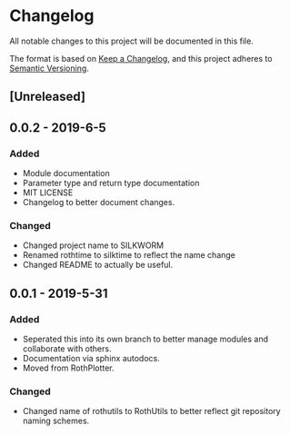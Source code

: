 # Changelog

All notable changes to this project will be documented in this file.

The format is based on [Keep a Changelog](https://keepachangelog.com/en/1.0.0/),
and this project adheres to [Semantic Versioning](https://semver.org/spec/v2.0.0.html).

## [Unreleased]

## 0.0.2 - 2019-6-5
### Added
- Module documentation
- Parameter type and return type documentation
- MIT LICENSE
- Changelog to better document changes.
### Changed
- Changed project name to SILKWORM
- Renamed rothtime to silktime to reflect the name change
- Changed README to actually be useful.

## 0.0.1 - 2019-5-31
### Added
- Seperated this into its own branch to better manage modules and collaborate with others.
- Documentation via sphinx autodocs. 
- Moved from RothPlotter.
### Changed
- Changed name of rothutils to RothUtils to better reflect git repository naming schemes.
